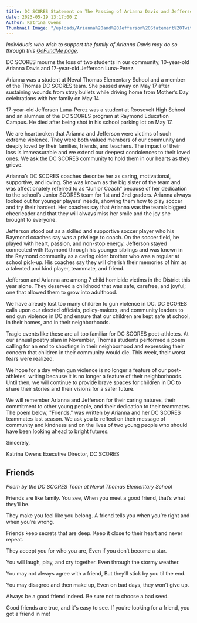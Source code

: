 ```yaml
---
title: DC SCORES Statement on The Passing of Arianna Davis and Jefferson Luna-Perez
date: 2023-05-19 13:17:00 Z
Author: Katrina Owens
Thumbnail Image: "/uploads/Arianna%20and%20Jefferson%20Statement%20Twitter.png"
---
```


*Individuals who wish to support the family of Arianna Davis may do so through this [GoFundMe page](https://www.gofundme.com/f/help-ariannas-family-after-mothers-day-shooting?utm_campaign=p_cp\+share-sheet&utm_content=undefined&utm_medium=copy_link_all&utm_source=customer&utm_term=undefined).*













DC SCORES mourns the loss of two students in our community, 10-year-old Arianna Davis and 17-year-old Jefferson Luna-Perez.

Arianna was a student at Neval Thomas Elementary School and a member of the Thomas DC SCORES team. She passed away on May 17 after sustaining wounds from stray bullets while driving home from Mother’s Day celebrations with her family on May 14.

17-year-old Jefferson Luna-Perez was a student at Roosevelt High School and an alumnus of the DC SCORES program at Raymond Education Campus. He died after being shot in his school parking lot on May 17.

We are heartbroken that Arianna and Jefferson were victims of such extreme violence. They were both valued members of our community and deeply loved by their families, friends, and teachers. The impact of their loss is immeasurable and we extend our deepest condolences to their loved ones. We ask the DC SCORES community to hold them in our hearts as they grieve.

Arianna’s DC SCORES coaches describe her as caring, motivational, supportive, and loving. She was known as the big sister of the team and was affectionately referred to as “Junior Coach” because of her dedication to the school’s Junior SCORES team for 1st and 2nd graders. Arianna always looked out for younger players' needs, showing them how to play soccer and try their hardest. Her coaches say that Arianna was the team’s biggest cheerleader and that they will always miss her smile and the joy she brought to everyone.

Jefferson stood out as a skilled and supportive soccer player who his Raymond coaches say was a privilege to coach. On the soccer field, he played with heart, passion, and non-stop energy. Jefferson stayed connected with Raymond through his younger siblings and was known in the Raymond community as a caring older brother who was a regular at school pick-up. His coaches say they will cherish their memories of him as a talented and kind player, teammate, and friend.

Jefferson and Arianna are among 7 child homicide victims in the District this year alone. They deserved a childhood that was safe, carefree, and joyful; one that allowed them to grow into adulthood.

We have already lost too many children to gun violence in DC. DC SCORES calls upon our elected officials, policy-makers, and community leaders to end gun violence in DC and ensure that our children are kept safe at school, in their homes, and in their neighborhoods.

Tragic events like these are all too familiar for DC SCORES poet-athletes. At our annual poetry slam in November, Thomas students performed a poem calling for an end to shootings in their neighborhood and expressing their concern that children in their community would die. This week, their worst fears were realized.

We hope for a day when gun violence is no longer a feature of our poet-athletes' writing because it is no longer a feature of their neighborhoods. Until then, we will continue to provide brave spaces for children in DC to share their stories and their visions for a safer future.

We will remember Arianna and Jefferson for their caring natures, their commitment to other young people, and their dedication to their teammates. The poem below, "Friends," was written by Arianna and her DC SCORES teammates last season. We ask you to reflect on their message of community and kindness and on the lives of two young people who should have been looking ahead to bright futures.

Sincerely,

Katrina Owens
Executive Director, DC SCORES

## Friends

*Poem by the DC SCORES Team at Neval Thomas Elementary School*

Friends are like family. You see,
When you meet a good friend, that’s what they’ll be.

They make you feel like you belong.
A friend tells you when you’re right and when you’re wrong.

Friends keep secrets that are deep.
Keep it close to their heart and never repeat.

They accept you for who you are,
Even if you don’t become a star.

You will laugh, play, and cry together.
Even through the stormy weather.

You may not always agree with a friend,
But they’ll stick by you til the end.

You may disagree and then make up,
Even on bad days, they won’t give up.

Always be a good friend indeed.
Be sure not to choose a bad seed.

Good friends are true, and it's easy to see.
If you’re looking for a friend, you got a friend in me!